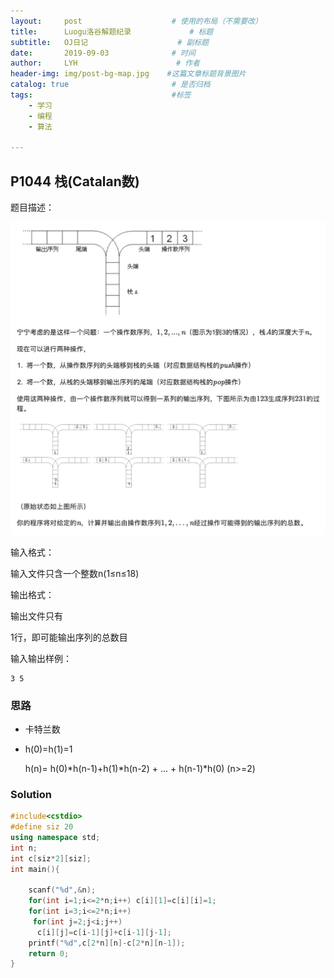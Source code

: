 ```yaml
---
layout:     post                    # 使用的布局（不需要改）
title:      Luogu洛谷解题纪录	           	# 标题 
subtitle:   OJ日记					# 副标题
date:       2019-09-03              # 时间
author:     LYH                      # 作者
header-img: img/post-bg-map.jpg    #这篇文章标题背景图片
catalog: true                       # 是否归档
tags:                               #标签
    - 学习
    - 编程
    - 算法

---
```


## P1044 栈(Catalan数)

题目描述：

![4](./4.png)

输入格式：

输入文件只含一个整数n(1≤n≤18)

输出格式：

输出文件只有

1行，即可能输出序列的总数目

输入输出样例：

```
3 5
```

### 思路

* 卡特兰数

* h(0)=h(1)=1 

  h(n)= h(0)*h(n-1)+h(1)*h(n-2) + ... + h(n-1)*h(0) (n>=2)

### Solution

```c++
#include<cstdio>
#define siz 20
using namespace std;
int n;
int c[siz*2][siz];
int main(){

    scanf("%d",&n);
    for(int i=1;i<=2*n;i++) c[i][1]=c[i][i]=1;
    for(int i=3;i<=2*n;i++)
     for(int j=2;j<i;j++)
      c[i][j]=c[i-1][j]+c[i-1][j-1];
    printf("%d",c[2*n][n]-c[2*n][n-1]);
    return 0;
}
```


